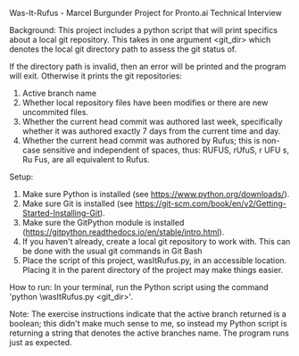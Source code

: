 Was-It-Rufus - Marcel Burgunder
Project for Pronto.ai Technical Interview

Background:
This project includes a python script that will print specifics about a local git repository.
This takes in one argument <git_dir> which denotes the local git directory path to assess the git status of.

If the directory path is invalid, then an error will be printed and the program will exit.
Otherwise it prints the git repositories:
  1) Active branch name
  2) Whether local repository files have been modifies or there are new uncommited files.
  3) Whether the current head commit was authored last week, specifically whether it was authored exactly 7 days from the current time and day.
  4) Whether the current head commit was authored by Rufus; this is non-case sensitive and independent of spaces, thus: RUFUS, rUfuS, r UFU s, Ru Fus, are all equivalent to Rufus.  
 
Setup:
1. Make sure Python is installed (see https://www.python.org/downloads/).
2. Make sure Git is installed (see https://git-scm.com/book/en/v2/Getting-Started-Installing-Git).
3. Make sure the GitPython module is installed (https://gitpython.readthedocs.io/en/stable/intro.html).
3. If you haven't already, create a local git repository to work with. This can be done with the usual git commands in Git Bash
4. Place the script of this project, wasItRufus.py, in an accessible location. Placing it in the parent directory of the project may make things easier.

How to run:
In your terminal, run the Python script using the command 'python <path>\wasItRufus.py <git_dir>'.

Note: The exercise instructions indicate that the active branch returned is a boolean; this didn't make much sense to me, so instead my Python script is returning a string that denotes the active branches name. The program runs just as expected.
